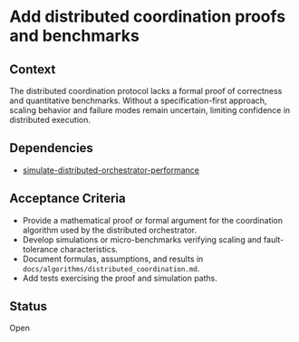# Add distributed coordination proofs and benchmarks

## Context
The distributed coordination protocol lacks a formal proof of correctness and
quantitative benchmarks. Without a specification-first approach, scaling
behavior and failure modes remain uncertain, limiting confidence in distributed
execution.

## Dependencies
- [simulate-distributed-orchestrator-performance](simulate-distributed-orchestrator-performance.md)

## Acceptance Criteria
- Provide a mathematical proof or formal argument for the coordination
  algorithm used by the distributed orchestrator.
- Develop simulations or micro-benchmarks verifying scaling and fault-tolerance
  characteristics.
- Document formulas, assumptions, and results in `docs/algorithms/distributed_coordination.md`.
- Add tests exercising the proof and simulation paths.

## Status
Open
